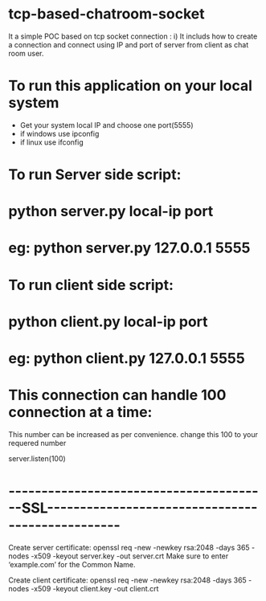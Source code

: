 # tcp-based-chatroom-socket
It a simple POC based on tcp socket connection :
i) It includs how to create a connection and connect using IP and port of server from client as chat room user.

# To run this application on your local system
* Get your system local IP and choose one port(5555)
* if windows use 
  ipconfig
* if linux use
  ifconfig


# To run Server side script:
# python server.py local-ip port
# eg: python server.py 127.0.0.1 5555

# To run client side script:
# python client.py local-ip port
# eg: python client.py 127.0.0.1 5555


# This connection can handle 100 connection at a time:
This number can be increased as per convenience.
change this 100 to your requered number

server.listen(100)



# ----------------------------------------SSL-------------------------------------------------

Create server certificate:
openssl req -new -newkey rsa:2048 -days 365 -nodes -x509 -keyout server.key -out server.crt
Make sure to enter ‘example.com’ for the Common Name.

Create client certificate:
openssl req -new -newkey rsa:2048 -days 365 -nodes -x509 -keyout client.key -out client.crt




